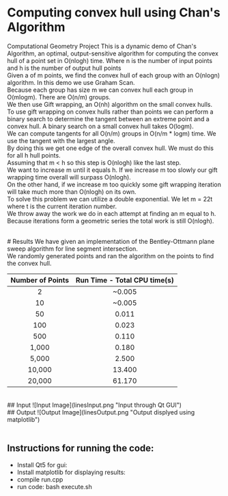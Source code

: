 # Computing convex hull using Chan's Algorithm
Computational Geometry Project
This is a dynamic demo of Chan's Algorithm, an optimal, output-sensitive algorithm for computing the convex hull of a point set in O(nlogh) time. Where n is the number of input points and h is the number of output hull points <br>
Given a of m points, we find the convex hull of each group with an O(nlogn) algorithm. In this demo we use Graham Scan. <br>
Because each group has size m we can convex hull each group in O(mlogm). There are O(n/m) groups. <br>
We then use Gift wrapping, an O(nh) algorithm on the small convex hulls. <br>
To use gift wrapping on convex hulls rather than points we can perform a binary search to determine the tangent between an extreme point and a convex hull. A binary search on a small convex hull takes O(logm). <br>
We can compute tangents for all O(n/m) groups in O(n/m * logm) time. We use the tangent with the largest angle. <br>
By doing this we get one edge of the overall convex hull. We must do this for all h hull points. <br>
Assuming that m < h so this step is O(nlogh) like the last step. <br>
We want to increase m until it equals h. If we increase m too slowly our gift wrapping time overall will surpass O(nlogh).<br>
On the other hand, if we increase m too quickly some gift wrapping iteration will take much more than O(nlogh) on its own. <br>
To solve this problem we can utilize a double exponential. We let m = 22t where t is the current iteration number. <br>
We throw away the work we do in each attempt at finding an m equal to h. Because iterations form a geometric series the total work is still O(nlogh). <br>


<br>
# Results
We have given an implementation of the Bentley-Ottmann plane sweep algorithm for line segment intersection.<br>
We randomly generated points and ran the algorithm on the points to find the convex hull.


| Number of Points | Run Time - Total CPU time(s) |
|:-----:|:-----:|
| 2 | ~0.005 |
| 10 | ~0.005 |
| 50 | 0.011 |
| 100 | 0.023 |
| 500 | 0.110 |
| 1,000 | 0.180 |
| 5,000 | 2.500 |
| 10,000 | 13.400 |
| 20,000 | 61.170 |


<br>
## Input
![Input Image](linesInput.png "Input through Qt GUI")

<br>
## Output
![Output Image](linesOutput.png "Output displyed using matplotlib")

<br>
<br>


## Instructions for running the code:
+ Install Qt5 for gui:
+ Install matplotlib for displaying results:
+ compile run.cpp
+ run code:
bash execute.sh
